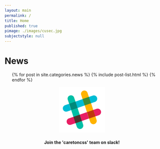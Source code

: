 ```yaml
---
layout: main
permalink: /
title: Home
published: true
pimage: ./images/cusec.jpg
subjectstyle: null
---
```

<div class="content-wrap">
	<div class='feed'>
		<h1 class='skinny-underline'>News</h1>
		<div class="tiles">
		<ul class="dash-list">
			{% for post in site.categories.news %}
				{% include post-list.html %}
			{% endfor %}
		</ul>
		</div>
    </div>
    <div class='side-content' style="text-align:center;">
        <a href="https://carletoncss.slack.com/signup" target="_blank">
    		<img src="./images/Slack-528.png" alt="Slack" height="150" width="150">
        </a>
        <h4>Join the 'caretoncss' team on slack!</h4>
    </div>
</div>
